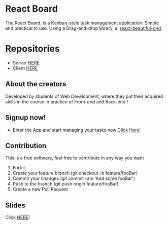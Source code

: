 # React Board

The React Board, is a Kanban-style task management application. Simple and practical to use. Using a Drag-and-drop library, a: [react-beautiful-dnd](https://www.npmjs.com/package/react-beautiful-dnd).

# Repositories

- Server [HERE](https://github.com/Drielean/reactboard-server)
- Client [HERE](https://github.com/Drielean/reactboard-client)

## About the creators

Developed by students of Web Development, where they put their acquired skills in the course in practice of Front-end and Back-end.!

## Signup now!

- Enter the App and start managing your tasks now [Click Here](https://reactboard-front.netlify.app)!

## Contribution

This is a free software, feel free to contribute in any way you want

1.  Fork it
2.  Create your feature branch (git checkout -b feature/fooBar)
3.  Commit your changes (git commit -am 'Add some fooBar')
4.  Push to the branch (git push origin feature/fooBar)
5.  Create a new Pull Request

## Slides

Click [HERE](https://docs.google.com/presentation/d/14cO3o3iIi9IwBwVWW5qbuNchBmsElX6sObfozOAGx2A/edit?usp=sharing)!
